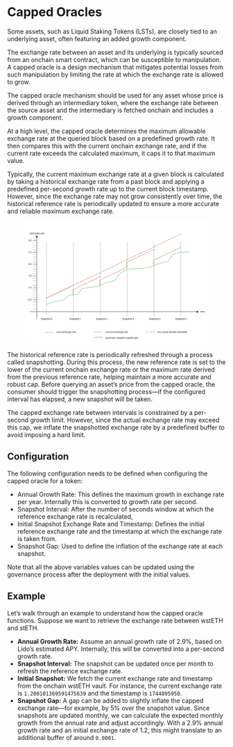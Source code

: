 
# Capped Oracles

Some assets, such as Liquid Staking Tokens (LSTs), are closely tied to an underlying asset, often featuring an added growth component.

The exchange rate between an asset and its underlying is typically sourced from an onchain smart contract, which can be susceptible to manipulation. A capped oracle is a design mechanism that mitigates potential losses from such manipulation by limiting the rate at which the exchange rate is allowed to grow.

The capped oracle mechanism should be used for any asset whose price is derived through an intermediary token, where the exchange rate between the source asset and the intermediary is fetched onchain and includes a growth component.

At a high level, the capped oracle determines the maximum allowable exchange rate at the queried block based on a predefined growth rate. It then compares this with the current onchain exchange rate, and if the current rate exceeds the calculated maximum, it caps it to that maximum value.

Typically, the current maximum exchange rate at a given block is calculated by taking a historical exchange rate from a past block and applying a predefined per-second growth rate up to the current block timestamp. However, since the exchange rate may not grow consistently over time, the historical reference rate is periodically updated to ensure a more accurate and reliable maximum exchange rate. 

<figure><img src="../../.gitbook/assets/capped-oracle.png" alt="Capped Oracle"><figcaption></figcaption></figure>

The historical reference rate is periodically refreshed through a process called snapshotting. During this process, the new reference rate is set to the lower of the current onchain exchange rate or the maximum rate derived from the previous reference rate, helping maintain a more accurate and robust cap. Before querying an asset’s price from the capped oracle, the consumer should trigger the snapshotting process—if the configured interval has elapsed, a new snapshot will be taken.

The capped exchange rate between intervals is constrained by a per-second growth limit. However, since the actual exchange rate may exceed this cap, we inflate the snapshotted exchange rate by a predefined buffer to avoid imposing a hard limit.

## Configuration

The following configuration needs to be defined when configuring the capped oracle for a token:

* Annual Growth Rate: This defines the maximum growth in exchange rate per year. Internally this is converted to growth rate per second.
* Snapshot Interval: After the number of seconds window at which the reference exchange rate is recalculated, 
* Initial Snapshot Exchange Rate and Timestamp: Defines the initial reference exchange rate and the timestamp at which the exchange rate is taken from. 
* Snapshot Gap: Used to define the inflation of the exchange rate at each snapshot. 

Note that all the above variables values can be updated using the governance process after the deployment with the initial values. 

## Example

Let’s walk through an example to understand how the capped oracle functions. Suppose we want to retrieve the exchange rate between wstETH and stETH.

- **Annual Growth Rate:** Assume an annual growth rate of 2.9%, based on Lido’s estimated APY. Internally, this will be converted into a per-second growth rate.
- **Snapshot Interval:** The snapshot can be updated once per month to refresh the reference exchange rate.
- **Initial Snapshot:** We fetch the current exchange rate and timestamp from the onchain wstETH vault. For instance, the current exchange rate is `1.200101369591475639` and the timestamp is `1744895950`.
- **Snapshot Gap:** A gap can be added to slightly inflate the capped exchange rate—for example, by 5% over the snapshot value. Since snapshots are updated monthly, we can calculate the expected monthly growth from the annual rate and adjust accordingly. With a 2.9% annual growth rate and an initial exchange rate of 1.2, this might translate to an additional buffer of around `0.0001`.